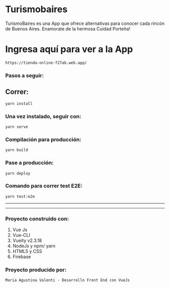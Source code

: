 # Turismobaires

TurismoBaires es una App que ofrece alternativas para conocer cada rincón de Buenos Aires.
Enamorate de la hermosa Cuidad Porteña!

# Ingresa aquí para ver a la App

```
https://tienda-online-f27ab.web.app/

```

### Pasos a seguir:

## Correr:

```
yarn install

```

### Una vez instalado, seguir con:

```
yarn serve
```

### Compilación para producción:

```
yarn build

```

### Pase a producción:

```
yarn deploy

```

### Comando para correr test E2E:

```
yarn test:e2e

```

---

---

### Proyecto construido con:

1.  Vue Js
2.  Vue-CLI
3.  Vueity v2.3.18
4.  NodeJs y npm/ yarn
5.  HTML5 y CSS
6.  Firebase

### Proyecto producido por:

```
Maria Agustina Valenti - Desarrollo Front End con VueJs

```
